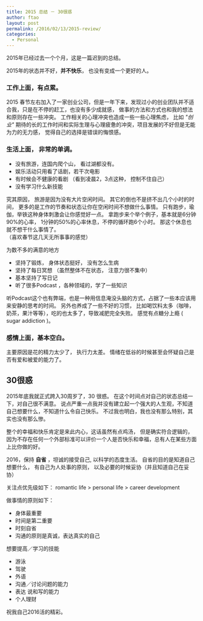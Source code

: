 ```yaml
---
title: 2015 总结 － 30很惑
author: ftao
layout: post
permalink: /2016/02/13/2015-review/
categories:
  - Personal
---
```


2015年已经过去一个个月，这是一篇迟到的总结。 

2015年的状态并不好，**并不快乐**， 也没有变成一个更好的人。

### 工作上面，有点累。 
2015 春节左右加入了一家创业公司，但是一年下来，发现过小的创业团队并不适合我，只是在不停的赶工，也没有多少成就感，
做事的方法和方式也和我的想法和原则存在一些冲突。 
工作相关的心理冲突也造成一些一些心理焦虑， 比如 _"创业"_ 期待的长的工作时间和实际生理与心理疲惫的冲突，项目发展的不好但是无能为力的无力感， 
觉得自己的选择是错误的悔恨感。 

### 生活上面， 非常的单调。 

  * 没有旅游，连国内爬个山， 看过湖都没有。 
  * 娱乐活动只用看了话剧，若干次电影
  * 有时候会不健康的看剧 （看到凌晨2，3点这种， 控制不住自己）
  * 没有学习什么新技能


究其原因， 旅游是因为没有大片空闲时间。 
其它的倒也不是挤不出几个小时的时间， 更多的是工作的节奏和状态让你在空闲时间不想做什么事情。 
只有跑步，瑜伽，举铁这种身体刺激会让你感觉好一点。 
拿跑步来个举个例子，基本就是6分钟90%的心率， 1分钟的50%的心率休息，不停的循环跑6个小时。 
那这个休息也就不想干什么事情了。  
（喜欢春节这几天无所事事的感觉）

为数不多的满意的地方
  * 坚持了锻炼， 身体状态挺好， 没有怎么生病
  * 坚持了每日冥想 （虽然整体不在状态， 注意力很不集中）
  * 基本坚持了写日记
  * 听了很多Podcast ，各种领域的，学了一些知识

听Podcast这个也有弊端，也是一种用信息淹没头脑的方式，占据了一些本应该用来安静的思考的时间。 
另外也养成了一些不好的习惯， 比如喝饮料太多（咖啡，奶茶，果汁等等），吃的也太多了，导致减肥完全失败。
感觉有点糖分上瘾 ( sugar addiction )。


### 感情上面，基本空白。
主要原因是花的精力太少了， 执行力太差。 
情绪在低谷的时候甚至会怀疑自己是否有爱和被爱的能力了。


## 30很惑

2015年底我就正式跨入30周岁了，30 很惑。
在这个时间点对自己的状态总结一下，对自己很不满意。
说点严重一点我并没有建立起一个强大的人生观，不知道自己想要什么，不知道什么令自己快乐。 
不过我也明白，我也没有那么特别，其实也没有那么惨。 

整个的幸福和快乐肯定是来此内心，这话虽然有点鸡汤， 但是确实符合逻辑的，因为不存在任何一个外部标准可以评价一个人是否快乐和幸福，总有人在某些方面上比你做的好。

2016，保持 **自省** ，坦诚的接受自己, 以科学的态度生活。
自省的目的是知道自己想要什么， 有自己为人处事的原则， 以及必要的时候妥协（并且知道自己在妥协）

关注点优先级如下：
  romantic life  >  personal life  > career development 

做事情的原则如下：
  - 身体最重要
  - 时间是第二重要
  - 时刻自省
  - 沟通的原则是真诚，表达真实的自己

想要提高／学习的技能
  - 游泳
  - 驾驶
  - 外语
  - 沟通／讨论问题的能力
  - 表达 说和写的能力
  - 个人理财

祝我自己2016活的精彩。
